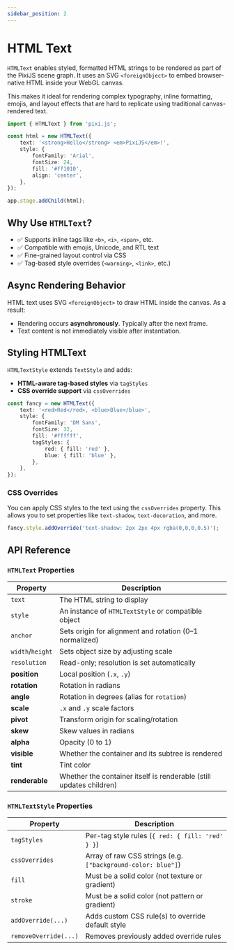 ```yaml
---
sidebar_position: 2
---
```


# HTML Text

`HTMLText` enables styled, formatted HTML strings to be rendered as part of the PixiJS scene graph. It uses an SVG `<foreignObject>` to embed browser-native HTML inside your WebGL canvas.

This makes it ideal for rendering complex typography, inline formatting, emojis, and layout effects that are hard to replicate using traditional canvas-rendered text.

```ts
import { HTMLText } from 'pixi.js';

const html = new HTMLText({
    text: '<strong>Hello</strong> <em>PixiJS</em>!',
    style: {
        fontFamily: 'Arial',
        fontSize: 24,
        fill: '#ff1010',
        align: 'center',
    },
});

app.stage.addChild(html);
```

## **Why Use `HTMLText`?**

- ✅ Supports inline tags like `<b>`, `<i>`, `<span>`, etc.
- ✅ Compatible with emojis, Unicode, and RTL text
- ✅ Fine-grained layout control via CSS
- ✅ Tag-based style overrides (`<warning>`, `<link>`, etc.)

## **Async Rendering Behavior**

HTML text uses SVG `<foreignObject>` to draw HTML inside the canvas. As a result:

- Rendering occurs **asynchronously**. Typically after the next frame.
- Text content is not immediately visible after instantiation.

## **Styling HTMLText**

`HTMLTextStyle` extends `TextStyle` and adds:

- **HTML-aware tag-based styles** via `tagStyles`
- **CSS override support** via `cssOverrides`

```ts
const fancy = new HTMLText({
    text: '<red>Red</red>, <blue>Blue</blue>',
    style: {
        fontFamily: 'DM Sans',
        fontSize: 32,
        fill: '#ffffff',
        tagStyles: {
            red: { fill: 'red' },
            blue: { fill: 'blue' },
        },
    },
});
```

### **CSS Overrides**

You can apply CSS styles to the text using the `cssOverrides` property. This allows you to set properties like `text-shadow`, `text-decoration`, and more.

```ts
fancy.style.addOverride('text-shadow: 2px 2px 4px rgba(0,0,0,0.5)');
```

## **API Reference**

### `HTMLText` Properties

| Property         | Description                                                         |
| ---------------- | ------------------------------------------------------------------- |
| `text`           | The HTML string to display                                          |
| `style`          | An instance of `HTMLTextStyle` or compatible object                 |
| `anchor`         | Sets origin for alignment and rotation (0–1 normalized)             |
| `width`/`height` | Sets object size by adjusting scale                                 |
| `resolution`     | Read-only; resolution is set automatically                          |
| **position**     | Local position (`.x`, `.y`)                                         |
| **rotation**     | Rotation in radians                                                 |
| **angle**        | Rotation in degrees (alias for `rotation`)                          |
| **scale**        | `.x` and `.y` scale factors                                         |
| **pivot**        | Transform origin for scaling/rotation                               |
| **skew**         | Skew values in radians                                              |
| **alpha**        | Opacity (0 to 1)                                                    |
| **visible**      | Whether the container and its subtree is rendered                   |
| **tint**         | Tint color                                                          |
| **renderable**   | Whether the container itself is renderable (still updates children) |

### `HTMLTextStyle` Properties

| Property              | Description                                                  |
| --------------------- | ------------------------------------------------------------ |
| `tagStyles`           | Per-tag style rules (`{ red: { fill: 'red' } }`)             |
| `cssOverrides`        | Array of raw CSS strings (e.g. `["background-color: blue"]`) |
| `fill`                | Must be a solid color (not texture or gradient)              |
| `stroke`              | Must be a solid color (not pattern or gradient)              |
| `addOverride(...)`    | Adds custom CSS rule(s) to override default style            |
| `removeOverride(...)` | Removes previously added override rules                      |
